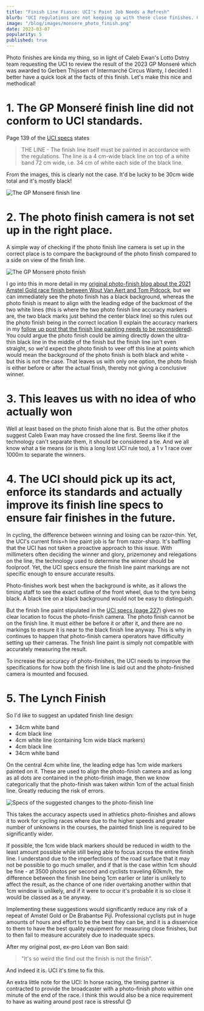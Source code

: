 ```yaml
---
title: "Finish Line Fiasco: UCI's Paint Job Needs a Refresh"
blurb: "UCI regulations are not keeping up with these close finishes. Caleb Ewen may have been robbed of a victory and we would know for sure if the UCI updated their finish line marking rules"
image: "/blog/images/monsere_photo_finish.png"
date: 2023-03-07
popularity: 5
published: true
---
```


Photo finishes are kinda my thing, so in light of Caleb Ewan's Lotto Dstny team requesting the UCI to review the result of the 2023 GP Monseré which was awarded to Gerben Thijssen of Intermarché Circus Wanty, I decided I better have a quick look at the facts of this finish. Let's make this nice and methodical!

# 1. The GP Monseré finish line did not conform to UCI standards.

Page 139 of the [UCI specs](https://www.uci.org/docs/default-source/publications/uci-guide-orga-2020-eng.pdf) states
> THE LINE - 
> The finish line itself must be painted in accordance with the regulations. The line is a 4 cm-wide black line on top of a white band 72 cm wide, i.e. 34 cm of white each side of the black line.

From the images, this is clearly not the case. It'd be lucky to be 30cm wide total and it's mostly black!

![The GP Monseré finish line](../images/monsere_finish_side.png "The GP Monseré finish line")

# 2. The photo finish camera is not set up in the right place.

A simple way of checking if the photo finish line camera is set up in the correct place is to compare the background of the photo finish compared to a side on view of the finish line. 

![The GP Monseré photo finish](../images/monsere_photo_finish.png "The GP Monseré photo finish")

I go into this in more detail in my [original photo-finish blog about the 2021 Amstel Gold race finish between Wout Van Aert and Tom Pidcock](/blog/amstel_gold/), but we can immediately see the photo finish has a black background, whereas the photo finish is meant to align with the leading edge of the backmost of the two white lines (this is where the two photo finish line accuracy markers are, the two black marks just behind the center black line) so this rules out the photo finish being in the correct location (I explain the accuracy markers in my [follow up post that the finish line painting needs to be reconsidered](/blog/photo-finish_paint_problem/)). You could argue the photo finish could be aiming directly down the ultra-thin black line in the middle of the finish but the finish line isn't even straight, so we'd expect the photo finish to veer off this line at points which would mean the background of the photo finish is both black and white - but this is not the case. That leaves us with only one option, the photo finish is either before or after the actual finish, thereby not giving a conclusive winner.

# 3. This leaves us with no idea of who actually won 

Well at least based on the photo finish alone that is. But the other photos suggest Caleb Ewan may have crossed the line first. Seems like if the technology can't separate them, it should be considered a tie. And we all know what a tie means (or is this a long lost UCI rule too), a 1 v 1 race over 1000m to separate the winners. 

# 4. The UCI should pick up its act, enforce its standards and actually improve its finish line specs to ensure fair finishes in the future.

In cycling, the difference between winning and losing can be razor-thin. Yet, the UCI's current finis=h line paint job is far from razor-sharp. It's baffling that the UCI has not taken a proactive approach to this issue.  With millimeters often deciding the winner and glory, prizemoney and relegations on the line, the technology used to determine the winner should be foolproof. Yet, the UCI specs ensure the finish line paint markings are not specific enough to ensure accurate results.

Photo-finishes work best when the background is white, as it allows the timing staff to see the exact outline of the front wheel, due to the tyre being black. A black tire on a black background would not be easy to distinguish.

But the finish line paint stipulated in the [UCI specs (page 227)](https://www.uci.org/docs/default-source/publications/uci-guide-orga-2020-eng.pdf) gives no clear location to focus the photo-finish camera. The photo finish cannot be on the finish line. It must either be before it or after it, and there are no markings to ensure it is near to the black finish line anyway. This is why in continues to happen that photo-finish camera operators have difficulty setting up their cameras. The finish line paint is simply not compatible with accurately measuring the result. 

To increase the accuracy of photo-finishes, the UCI needs to improve the specifications for how both the finish line is laid out and the photo-finished camera is mounted and focused.

# 5. The Lynch Finish

So I'd like to suggest an updated finish line design:
- 34cm white band
- 4cm black line
- 4cm white line (containing 1cm wide black markers)
- 4cm black line
- 34cm white band

On the central 4cm white line, the leading edge has 1cm wide markers painted on it. These are used to align the photo-finish camera and as long as all dots are contained in the photo-finish image, then we know categorically that the photo-finish was taken within 1cm of the actual finish line. Greatly reducing the risk of errors.

![Specs of the suggested changes to the photo-finish line](../images/followup_suggested_finish_specs2.png "Specs of the suggested changes to the photo-finish line")

This takes the accuracy aspects used in athletics photo-finishes and allows it to work for cycling races where due to the higher speeds and greater number of unknowns in the courses, the painted finish line is required to be significantly wider.

If possible, the 1cm wide black markers should be reduced in width to the least amount possible while still being able to focus across the entire finish line. I understand due to the imperfections of the road surface that it may not be possible to go much smaller, and if that is the case within 1cm should be fine - at 3500 photos per second and cyclists traveling 60km/h, the difference between the finish line being 1cm earlier or later is unlikely to affect the result, as the chance of one rider overtaking another within that 1cm window is unlikely, and if it were to occur it's probable it is so close it would be classed as a tie anyway.

Implementing these suggestions would significantly reduce any risk of a repeat of Amstel Gold or De Brabantse Pijl. Professional cyclists put in huge amounts of hours and effort to be the best they can be, and it is a disservice to them to have the best quality equipment for measuring close finishes, but to then fail to measure accurately due to inadequate specs.

After my original post, ex-pro Léon van Bon said:

> "It's so weird the find out the finish is not the finish".

And indeed it is. UCI it's time to fix this.

An extra little note for the UCI: In horse racing, the timing partner is contracted to provide the broadcaster with a photo-finish photo within one minute of the end of the race. I think this would also be a nice requirement to have as waiting around post race is stressful 😊